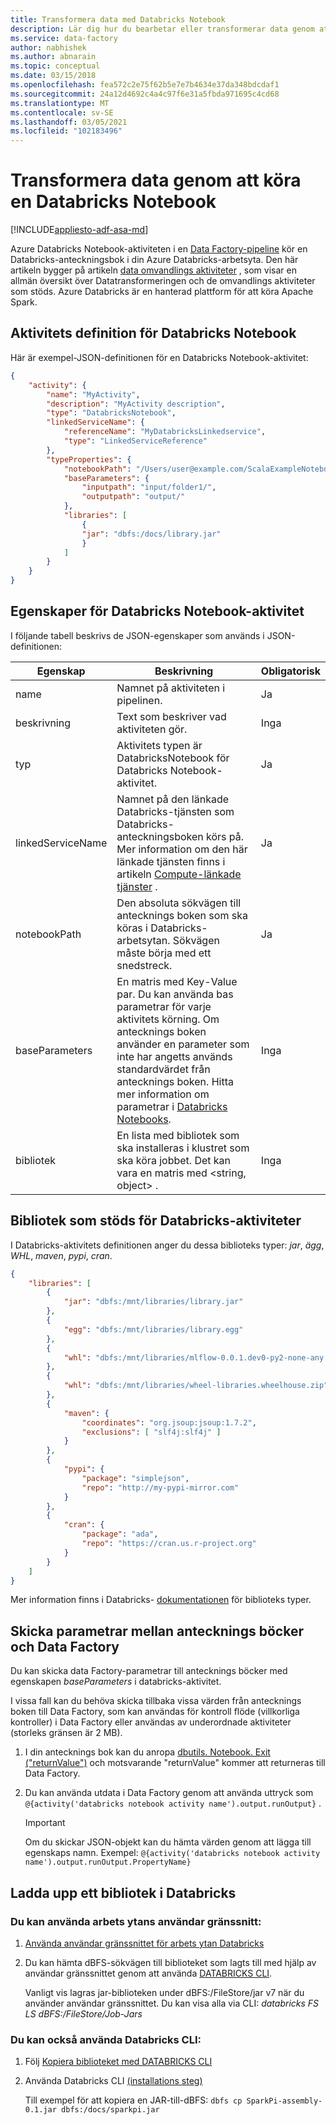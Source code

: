 ```yaml
---
title: Transformera data med Databricks Notebook
description: Lär dig hur du bearbetar eller transformerar data genom att köra en Databricks Notebook i Azure Data Factory.
ms.service: data-factory
author: nabhishek
ms.author: abnarain
ms.topic: conceptual
ms.date: 03/15/2018
ms.openlocfilehash: fea572c2e75f62b5e7e7b4634e37da348bdcdaf1
ms.sourcegitcommit: 24a12d4692c4a4c97f6e31a5fbda971695c4cd68
ms.translationtype: MT
ms.contentlocale: sv-SE
ms.lasthandoff: 03/05/2021
ms.locfileid: "102183496"
---
```

# <a name="transform-data-by-running-a-databricks-notebook"></a>Transformera data genom att köra en Databricks Notebook
[!INCLUDE[appliesto-adf-asa-md](includes/appliesto-adf-asa-md.md)]

Azure Databricks Notebook-aktiviteten i en [Data Factory-pipeline](concepts-pipelines-activities.md) kör en Databricks-anteckningsbok i din Azure Databricks-arbetsyta. Den här artikeln bygger på artikeln [data omvandlings aktiviteter](transform-data.md) , som visar en allmän översikt över Datatransformeringen och de omvandlings aktiviteter som stöds. Azure Databricks är en hanterad plattform för att köra Apache Spark.

## <a name="databricks-notebook-activity-definition"></a>Aktivitets definition för Databricks Notebook

Här är exempel-JSON-definitionen för en Databricks Notebook-aktivitet:

```json
{
    "activity": {
        "name": "MyActivity",
        "description": "MyActivity description",
        "type": "DatabricksNotebook",
        "linkedServiceName": {
            "referenceName": "MyDatabricksLinkedservice",
            "type": "LinkedServiceReference"
        },
        "typeProperties": {
            "notebookPath": "/Users/user@example.com/ScalaExampleNotebook",
            "baseParameters": {
                "inputpath": "input/folder1/",
                "outputpath": "output/"
            },
            "libraries": [
                {
                "jar": "dbfs:/docs/library.jar"
                }
            ]
        }
    }
}
```

## <a name="databricks-notebook-activity-properties"></a>Egenskaper för Databricks Notebook-aktivitet

I följande tabell beskrivs de JSON-egenskaper som används i JSON-definitionen:

|Egenskap|Beskrivning|Obligatorisk|
|---|---|---|
|name|Namnet på aktiviteten i pipelinen.|Ja|
|beskrivning|Text som beskriver vad aktiviteten gör.|Inga|
|typ|Aktivitets typen är DatabricksNotebook för Databricks Notebook-aktivitet.|Ja|
|linkedServiceName|Namnet på den länkade Databricks-tjänsten som Databricks-anteckningsboken körs på. Mer information om den här länkade tjänsten finns i artikeln [Compute-länkade tjänster](compute-linked-services.md) .|Ja|
|notebookPath|Den absoluta sökvägen till antecknings boken som ska köras i Databricks-arbetsytan. Sökvägen måste börja med ett snedstreck.|Ja|
|baseParameters|En matris med Key-Value par. Du kan använda bas parametrar för varje aktivitets körning. Om antecknings boken använder en parameter som inte har angetts används standardvärdet från antecknings boken. Hitta mer information om parametrar i [Databricks Notebooks](https://docs.databricks.com/api/latest/jobs.html#jobsparampair).|Inga|
|bibliotek|En lista med bibliotek som ska installeras i klustret som ska köra jobbet. Det kan vara en matris med \<string, object> .|Inga|

## <a name="supported-libraries-for-databricks-activities"></a>Bibliotek som stöds för Databricks-aktiviteter

I Databricks-aktivitets definitionen anger du dessa biblioteks typer: *jar*, *ägg*, *WHL*, *maven*, *pypi*, *cran*.

```json
{
    "libraries": [
        {
            "jar": "dbfs:/mnt/libraries/library.jar"
        },
        {
            "egg": "dbfs:/mnt/libraries/library.egg"
        },
        {
            "whl": "dbfs:/mnt/libraries/mlflow-0.0.1.dev0-py2-none-any.whl"
        },
        {
            "whl": "dbfs:/mnt/libraries/wheel-libraries.wheelhouse.zip"
        },
        {
            "maven": {
                "coordinates": "org.jsoup:jsoup:1.7.2",
                "exclusions": [ "slf4j:slf4j" ]
            }
        },
        {
            "pypi": {
                "package": "simplejson",
                "repo": "http://my-pypi-mirror.com"
            }
        },
        {
            "cran": {
                "package": "ada",
                "repo": "https://cran.us.r-project.org"
            }
        }
    ]
}

```

Mer information finns i Databricks- [dokumentationen](/azure/databricks/dev-tools/api/latest/libraries#managedlibrarieslibrary) för biblioteks typer.

## <a name="passing-parameters-between-notebooks-and-data-factory"></a>Skicka parametrar mellan antecknings böcker och Data Factory

Du kan skicka data Factory-parametrar till antecknings böcker med egenskapen *baseParameters* i databricks-aktivitet.

I vissa fall kan du behöva skicka tillbaka vissa värden från antecknings boken till Data Factory, som kan användas för kontroll flöde (villkorliga kontroller) i Data Factory eller användas av underordnade aktiviteter (storleks gränsen är 2 MB).

1. I din antecknings bok kan du anropa [dbutils. Notebook. Exit ("returnValue")](/azure/databricks/notebooks/notebook-workflows#notebook-workflows-exit) och motsvarande "returnValue" kommer att returneras till Data Factory.

2. Du kan använda utdata i Data Factory genom att använda uttryck som `@{activity('databricks notebook activity name').output.runOutput}` . 

   > [!IMPORTANT]
   > Om du skickar JSON-objekt kan du hämta värden genom att lägga till egenskaps namn. Exempel: `@{activity('databricks notebook activity name').output.runOutput.PropertyName}`

## <a name="how-to-upload-a-library-in-databricks"></a>Ladda upp ett bibliotek i Databricks

### <a name="you-can-use-the-workspace-ui"></a>Du kan använda arbets ytans användar gränssnitt:

1. [Använda användar gränssnittet för arbets ytan Databricks](/azure/databricks/libraries/#create-a-library)

2. Du kan hämta dBFS-sökvägen till biblioteket som lagts till med hjälp av användar gränssnittet genom att använda [DATABRICKS CLI](/azure/databricks/dev-tools/cli/#install-the-cli).

   Vanligt vis lagras jar-biblioteken under dBFS:/FileStore/jar v7 när du använder användar gränssnittet. Du kan visa alla via CLI: *databricks FS LS dBFS:/FileStore/Job-Jars*

### <a name="or-you-can-use-the-databricks-cli"></a>Du kan också använda Databricks CLI:

1. Följ [Kopiera biblioteket med DATABRICKS CLI](/azure/databricks/dev-tools/cli/#copy-a-file-to-dbfs)

2. Använda Databricks CLI [(installations steg)](/azure/databricks/dev-tools/cli/#install-the-cli)

   Till exempel för att kopiera en JAR-till-dBFS: `dbfs cp SparkPi-assembly-0.1.jar dbfs:/docs/sparkpi.jar`
